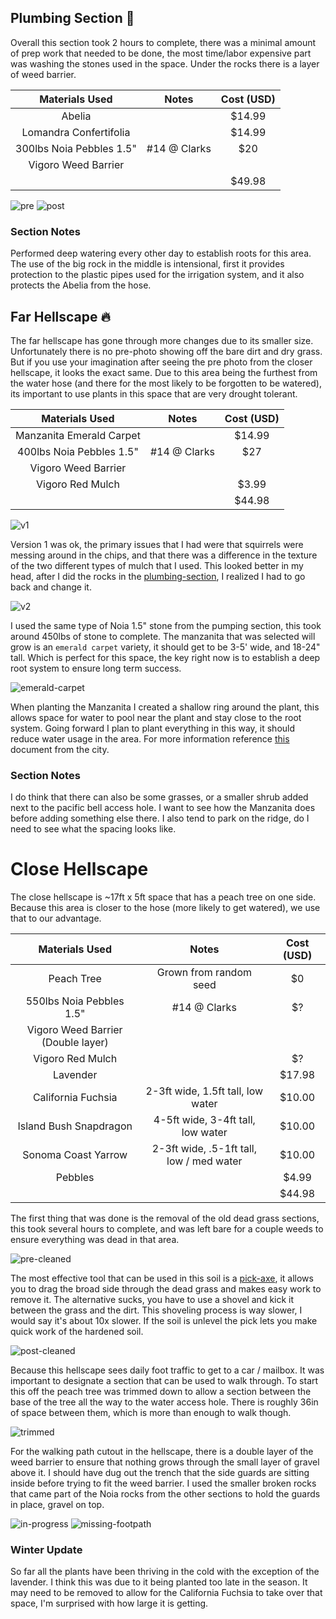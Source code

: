 ## Plumbing Section 🚿

Overall this section took 2 hours to complete, there was a minimal amount of
prep work that needed to be done, the most time/labor expensive part was
washing the stones used in the space. Under the rocks there is a layer of
weed barrier.

|      Materials Used      |    Notes     | Cost (USD) |
| :----------------------: | :----------: | :--------: |
|          Abelia          |              |  \$14.99   |
|  Lomandra Confertifolia  |              |  \$14.99   |
| 300lbs Noia Pebbles 1.5" | #14 @ Clarks |    \$20    |
|   Vigoro Weed Barrier    |              |            |
|                          |              |  \$49.98   |

![pre](images/plumbing-section/pre.jpg)
![post](images/plumbing-section/post.jpg)

### Section Notes

Performed deep watering every other day to establish roots for this area. The use
of the big rock in the middle is intensional, first it provides protection to the
plastic pipes used for the irrigation system, and it also protects the Abelia from
the hose.

## Far Hellscape 🔥

The far hellscape has gone through more changes due to its smaller size.
Unfortunately there is no pre-photo showing off the bare dirt and dry grass. But
if you use your imagination after seeing the pre photo from the closer hellscape,
it looks the exact same. Due to this area being the furthest from the water hose
(and there for the most likely to be forgotten to be watered), its important to
use plants in this space that are very drought tolerant.

|      Materials Used      |    Notes     | Cost (USD) |
| :----------------------: | :----------: | :--------: |
| Manzanita Emerald Carpet |              |  \$14.99   |
| 400lbs Noia Pebbles 1.5" | #14 @ Clarks |    \$27    |
|   Vigoro Weed Barrier    |              |            |
|     Vigoro Red Mulch     |              |   \$3.99   |
|                          |              |  \$44.98   |

![v1](images/far-hellscape/v1.jpg)

Version 1 was ok, the primary issues that I had were that squirrels were messing
around in the chips, and that there was a difference in the texture of the two
different types of mulch that I used. This looked better in my head, after I did
the rocks in the [plumbing-section](#plumbing-section), I realized I had to go
back and change it.

![v2](images/far-hellscape/v2.jpg)

I used the same type of Noia 1.5" stone from the pumping section, this took
around 450lbs of stone to complete. The manzanita that was selected will grow
is an `emerald carpet` variety, it should get to be 3-5' wide, and 18-24" tall.
Which is perfect for this space, the key right now is to establish a deep root
system to ensure long term success.

![emerald-carpet](images/far-hellscape/shallow-ring.jpg)

When planting the Manzanita I created a shallow ring around the plant, this
allows space for water to pool near the plant and stay close to the root system.
Going forward I plan to plant everything in this way, it should reduce water
usage in the area. For more information reference
[this](documents/standard-shrub-planting.PDF) document from the city.

### Section Notes

I do think that there can also be some grasses, or a smaller shrub added next
to the pacific bell access hole. I want to see how the Manzanita does before
adding something else there. I also tend to park on the ridge, do I need to see
what the spacing looks like.

# Close Hellscape

The close hellscape is ~17ft x 5ft space that has a peach tree on one side.
Because this area is closer to the hose (more likely to get watered), we use
that to our advantage.

|           Materials Used           |                  Notes                   | Cost (USD) |
| :--------------------------------: | :--------------------------------------: | :--------: |
|             Peach Tree             |          Grown from random seed          |    \$0     |
|      550lbs Noia Pebbles 1.5"      |               #14 @ Clarks               |    \$?     |
| Vigoro Weed Barrier (Double layer) |                                          |            |
|          Vigoro Red Mulch          |                                          |    \$?     |
|              Lavender              |                                          |  \$17.98   |
|         California Fuchsia         |    2-3ft wide, 1.5ft tall, low water     |  \$10.00   |
|       Island Bush Snapdragon       |    4-5ft wide, 3-4ft tall, low water     |  \$10.00   |
|        Sonoma Coast Yarrow         | 2-3ft wide, .5-1ft tall, low / med water |  \$10.00   |
|              Pebbles               |                                          |   \$4.99   |
|                                    |                                          |  \$44.98   |

The first thing that was done is the removal of the old dead grass sections,
this took several hours to complete, and was left bare for a couple weeds to
ensure everything was dead in that area.

![pre-cleaned](images/close-hellscape/pre-clean.jpg)

The most effective tool that can be used in this soil is a
[pick-axe](https://en.wikipedia.org/wiki/Pickaxe), it allows you to drag the
broad side through the dead grass and makes easy work to remove it. The
alternative sucks, you have to use a shovel and kick it between the grass and
the dirt. This shoveling process is way slower, I would say it's about 10x
slower. If the soil is unlevel the pick lets you make quick work of the hardened
soil.

![post-cleaned](images/close-hellscape/post-clean.jpg)

Because this hellscape sees daily foot traffic to get to a car / mailbox. It was
important to designate a section that can be used to walk through. To start this
off the peach tree was trimmed down to allow a section between the base of the
tree all the way to the water access hole. There is roughly 36in of space
between them, which is more than enough to walk though.

![trimmed](images/close-hellscape/trimmed.jpg)

For the walking path cutout in the hellscape, there is a double layer of the
weed barrier to ensure that nothing grows through the small layer of gravel
above it. I should have dug out the trench that the side guards are sitting
inside before trying to fit the weed barrier. I used the smaller broken rocks
that came part of the Noia rocks from the other sections to hold the guards in
place, gravel on top.

![in-progress](images/close-hellscape/in-progress.jpg)
![missing-footpath](images/close-hellscape/missing-footpath.jpg)

### Winter Update

So far all the plants have been thriving in the cold with the exception of the 
lavender. I think this was due to it being planted too late in the season. It 
may need to be removed to allow for the California Fuchsia to take over that 
space, I'm surprised with how large it is getting.

